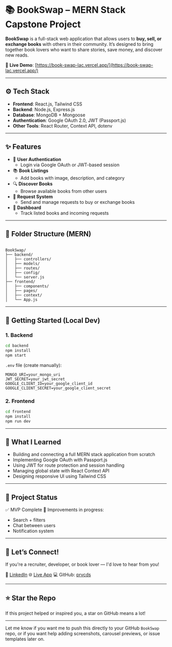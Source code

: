 # 📚 BookSwap – MERN Stack Capstone Project

**BookSwap** is a full-stack web application that allows users to **buy, sell, or exchange books** with others in their community. It’s designed to bring together book lovers who want to share stories, save money, and discover new reads.

🔗 **Live Demo**: [https://book-swap-lac.vercel.app/](https://book-swap-lac.vercel.app/)

---

## ⚙️ Tech Stack

- **Frontend**: React.js, Tailwind CSS  
- **Backend**: Node.js, Express.js  
- **Database**: MongoDB + Mongoose  
- **Authentication**: Google OAuth 2.0, JWT (Passport.js)  
- **Other Tools**: React Router, Context API, dotenv

---

## ✨ Features

- 🔐 **User Authentication**
  - Login via Google OAuth or JWT-based session
- 📚 **Book Listings**
  - Add books with image, description, and category
- 🔍 **Discover Books**
  - Browse available books from other users
- 🔄 **Request System**
  - Send and manage requests to buy or exchange books
- 🧾 **Dashboard**
  - Track listed books and incoming requests

---

## 📁 Folder Structure (MERN)

```

BookSwap/
├── backend/
│   ├── controllers/
│   ├── models/
│   ├── routes/
│   ├── config/
│   └── server.js
├── frontend/
│   ├── components/
│   ├── pages/
│   ├── context/
│   └── App.js

````

---

## 🚀 Getting Started (Local Dev)

### 1. Backend

```bash
cd backend
npm install
npm start
````

`.env` file (create manually):

```
MONGO_URI=your_mongo_uri
JWT_SECRET=your_jwt_secret
GOOGLE_CLIENT_ID=your_google_client_id
GOOGLE_CLIENT_SECRET=your_google_client_secret
```

### 2. Frontend

```bash
cd frontend
npm install
npm run dev
```

---

## 🧠 What I Learned

* Building and connecting a full MERN stack application from scratch
* Implementing Google OAuth with Passport.js
* Using JWT for route protection and session handling
* Managing global state with React Context API
* Designing responsive UI using Tailwind CSS

---

## 📌 Project Status

✅ MVP Complete
🚧 Improvements in progress:

* Search + filters
* Chat between users
* Notification system

---

## 🤝 Let’s Connect!

If you're a recruiter, developer, or book lover — I'd love to hear from you!

📨 [LinkedIn](https://www.linkedin.com/in/your-link)
🌐 [Live App](https://book-swap-lac.vercel.app/)
💻 GitHub: [prvcds](https://github.com/prvcds)

---

## ⭐️ Star the Repo

If this project helped or inspired you, a star on GitHub means a lot!

---

Let me know if you want me to push this directly to your GitHub `BookSwap` repo, or if you want help adding screenshots, carousel previews, or issue templates later on.

